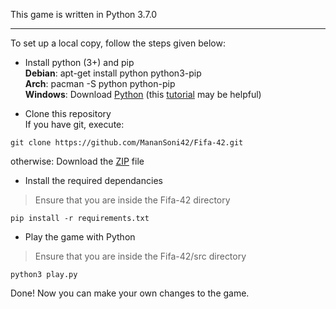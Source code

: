This game is written in Python 3.7.0  
***

To set up a local copy, follow the steps given below:

- Install python (3+) and pip  
**Debian**: apt-get install python python3-pip  
**Arch**: pacman -S python python-pip  
**Windows**: Download [Python](https://www.python.org/downloads/windows/) (this [tutorial](https://github.com/BurntSushi/nfldb/wiki/Python-&-pip-Windows-installation) may be helpful)

- Clone this repository  
If you have git, execute:
```  
git clone https://github.com/MananSoni42/Fifa-42.git
```  
otherwise:
Download the [ZIP](https://github.com/MananSoni42/Fifa-42/archive/master.zip) file

- Install the required dependancies
> Ensure that you are inside the Fifa-42 directory
```
pip install -r requirements.txt
```

- Play the game with Python
> Ensure that you are inside the Fifa-42/src directory
```
python3 play.py
```
Done! Now you can make your own changes to the game.
